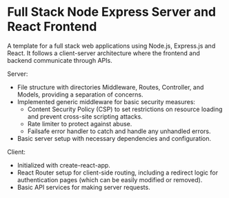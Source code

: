 # Full Stack Node Express Server and React Frontend

A template for a full stack web applications using Node.js, Express.js and React. It follows a client-server architecture where the frontend and backend communicate through APIs.

Server:

- File structure with directories Middleware, Routes, Controller, and Models, providing a separation of concerns.
- Implemented generic middleware for basic security measures:
  - Content Security Policy (CSP) to set restrictions on resource loading and prevent cross-site scripting attacks.
  - Rate limiter to protect against abuse.
  - Failsafe error handler to catch and handle any unhandled errors.
- Basic server setup with necessary dependencies and configuration.
  
Client:

- Initialized with create-react-app.
- React Router setup for client-side routing, including a redirect logic for authentication pages (which can be easily modified or removed).
- Basic API services for making server requests.
